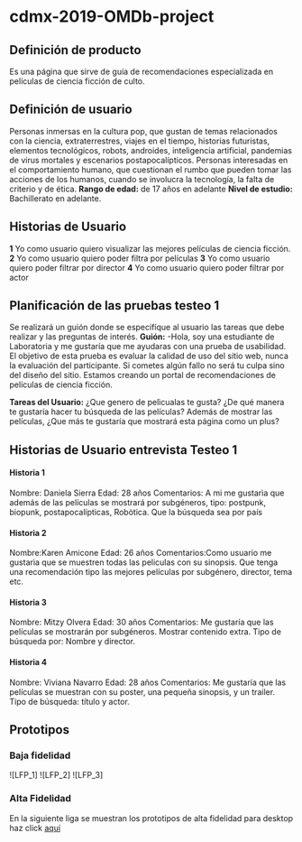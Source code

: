 # cdmx-2019-OMDb-project
## Definición de producto
Es una página que sirve de guía de recomendaciones especializada en películas de ciencia ficción de culto.

## Definición de usuario
Personas inmersas en la cultura pop, que gustan de temas relacionados con la ciencia, extraterrestres, viajes en el tiempo, historias futuristas, elementos tecnológicos, robots, androides, inteligencia artificial, pandemias de virus mortales y escenarios postapocalípticos. 
Personas interesadas en el comportamiento humano, que cuestionan el rumbo que pueden tomar las acciones de los humanos, cuando se involucra la tecnología, la falta de criterio y de ética.
**Rango de edad:** de 17 años en adelante
**Nivel de estudio:** Bachillerato en adelante.

## Historias de Usuario
**1** Yo como usuario quiero visualizar las mejores películas de ciencia ficción.
**2** Yo como usuario quiero poder filtra por películas
**3** Yo como usuario quiero poder filtrar por director
**4** Yo como usuario quiero poder filtrar por actor

## Planificación de las pruebas testeo 1
Se realizará un guión donde se especifíque al usuario las tareas que debe realizar y las preguntas de interés.
**Guión:** 
-Hola, soy una estudiante de Laboratoria y me gustaría que me ayudaras con una prueba de usabilidad. El objetivo de esta prueba es evaluar la calidad de uso del sitio web, nunca la evaluación del participante. Si cometes algún fallo no será tu culpa sino del diseño del sitio. Estamos creando un portal de recomendaciones de películas de ciencia ficción. 

**Tareas del Usuario:**
¿Que genero de pelìcualas te gusta?
¿De qué manera te gustaría hacer tu búsqueda de las películas?
Además de mostrar las películas, ¿Que más te gustaría que mostrará esta página como un plus?

## Historias de Usuario entrevista Testeo 1
#### Historia 1 
Nombre: Daniela Sierra
Edad: 28 años
Comentarios: A mi me gustarìa que además de las películas se mostrará por subgéneros, tipo: postpunk, biopunk, postapocalípticas, Robòtica. Que la búsqueda sea por país

#### Historia 2
Nombre:Karen Amicone
Edad: 26 años
Comentarios:Como usuario me gustarìa que se muestren todas las peliculas con su sinopsis. Que tenga una recomendación tipo las mejores películas por subgénero, director, tema etc.

#### Historia 3 
Nombre: Mitzy Olvera
Edad: 30 años
Comentarios: Me gustaría que las películas se mostrarán por subgéneros. Mostrar contenido extra. Tipo de búsqueda por: Nombre y director.

#### Historia 4
Nombre: Viviana Navarro
Edad: 28 años
Comentarios: Me gustaría que las películas se muestran con su poster, una pequeña sinopsis, y un trailer. Tipo de búsqueda: título y actor.

## Prototipos 

### Baja fidelidad
![LFP_1]
![LFP_2]
![LFP_3]

### Alta Fidelidad
En la siguiente liga se muestran los prototipos de alta fidelidad para desktop haz click [aquí](https://www.figma.com/file/d26nQ35xtkUtyp7PpUxd3HyB/Sci-Film?node-id=0%3A1)
